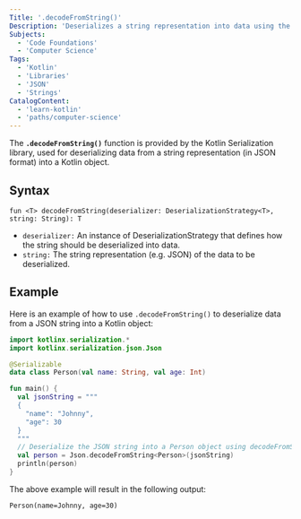 ```yaml
---
Title: '.decodeFromString()'
Description: 'Deserializes a string representation into data using the Kotlin Serialization library.'
Subjects:
  - 'Code Foundations'
  - 'Computer Science'
Tags:
  - 'Kotlin'
  - 'Libraries'
  - 'JSON'
  - 'Strings'
CatalogContent: 
  - 'learn-kotlin'
  - 'paths/computer-science'
---
```


The **`.decodeFromString()`** function is provided by the Kotlin Serialization library, used for deserializing data from a string representation (in JSON format) into a Kotlin object.

## Syntax

```pseudo
fun <T> decodeFromString(deserializer: DeserializationStrategy<T>, string: String): T
```

- `deserializer:` An instance of DeserializationStrategy that defines how the string should be deserialized into data.
- `string:` The string representation (e.g. JSON) of the data to be deserialized.

## Example

Here is an example of how to use `.decodeFromString()` to deserialize data from a JSON string into a Kotlin object:

```kotlin
import kotlinx.serialization.*
import kotlinx.serialization.json.Json

@Serializable
data class Person(val name: String, val age: Int)

fun main() {
  val jsonString = """
  {
    "name": "Johnny",
    "age": 30
  }
  """
  // Deserialize the JSON string into a Person object using decodeFromString()
  val person = Json.decodeFromString<Person>(jsonString)
  println(person)
}
```

The above example will result in the following output:

```shell
Person(name=Johnny, age=30)
```
